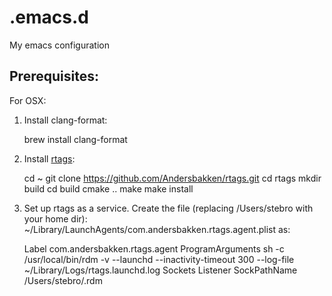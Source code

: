 # .emacs.d
My emacs configuration
## Prerequisites:

For OSX:

1.  Install clang-format:

    brew install clang-format

2.  Install [rtags](https://github.com/Andersbakken/rtags):

    cd ~
    git clone https://github.com/Andersbakken/rtags.git
    cd rtags
    mkdir build
    cd build
    cmake ..
    make
    make install

3.  Set up rtags as a service.  Create the file (replacing /Users/stebro with your home dir):  ~/Library/LaunchAgents/com.andersbakken.rtags.agent.plist as:

    <?xml version="1.0" encoding="UTF-8"?>
    <!DOCTYPE plist PUBLIC "-//Apple//DTD PLIST 1.0//EN" "http://www.apple.com/DTDs/PropertyList-1.0.dtd">
    <plist version="1.0">
      <dict>
        <key>Label</key>
        <string>com.andersbakken.rtags.agent</string>
        <key>ProgramArguments</key>
        <array>
          <string>sh</string>
          <string>-c</string>
          <string>/usr/local/bin/rdm -v --launchd --inactivity-timeout 300 --log-file ~/Library/Logs/rtags.launchd.log</string>
        </array>
        <key>Sockets</key>
        <dict>
          <key>Listener</key>
          <dict>
        <key>SockPathName</key>
        <string>/Users/stebro/.rdm</string>
          </dict>
        </dict>
      </dict>
    </plist>
